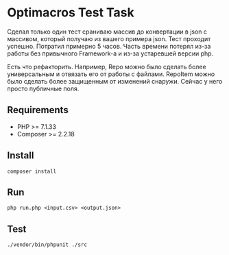 # Optimacros Test Task

Сделал только один тест сраниваю массив до конвертации в json с массивом, который получаю из вашего примера json.
Тест проходит успешно. Потратил примерно 5 часов. Часть времени потерял из-за работы без привычного Framework-а и из-за устаревшей версии php.

Есть что рефакторить. Например, Repo можно было сделать более универсальным и отвязать его от работы с файлами.
RepoItem можно было сделать более защищенным от изменений снаружи. Сейчас у него просто публичные поля.

## Requirements

- PHP >= 7.1.33
- Composer >= 2.2.18

## Install

```
composer install
```

## Run

```
php run.php <input.csv> <output.json>
```

## Test

```
./vendor/bin/phpunit ./src
```